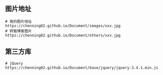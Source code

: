 ## 图片地址

```http
# 我的图片地址
https://chenning02.github.io/Document/images/xxx.jpg
# 转载博客图片
https://chenning02.github.io/Document/others/xxx.jpg
```

## 第三方库

```http
# jQuery
https://chenning02.github.io/Document/base/jquery/jquery-3.4.1.min.js
```

